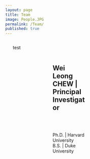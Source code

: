 ```yaml
---
layout: page
title: Team
image: People.JPG
permalink: /Team/
published: true
---
```

<div style="float: left; width: 50%;">
<ul>
  <p> test </p>

</ul>


<div style="float: right; width: 50%;">
<ul>
  
<h2 class="major"><b>Wei Leong CHEW</b> | Principal Investigator</h2>
<span class="image main"><img src="images/pic01.jpg" alt="" /></span>
<i style="padding:5px;" href="chewwl@gis.a-star.edu.sg" class="fa fa-mail fa-2x" aria-hidden="true"></i>


<p><br>Ph.D. | Harvard University <br>B.S. | Duke University </p>

</ul>
